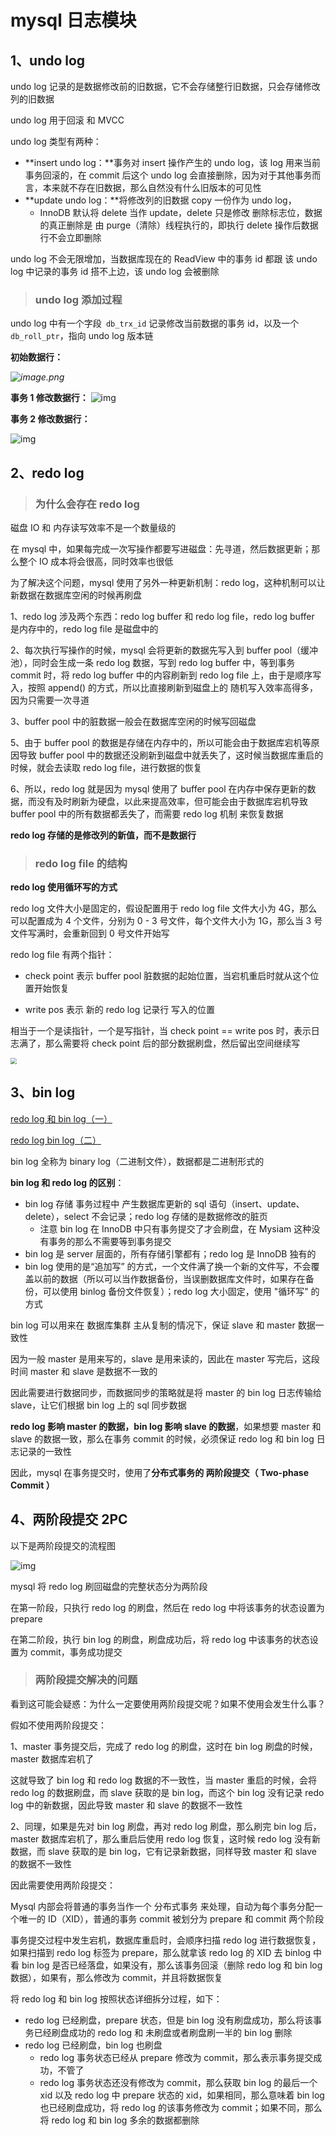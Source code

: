 # mysql 日志模块



## 1、undo log

undo log 记录的是数据修改前的旧数据，它不会存储整行旧数据，只会存储修改列的旧数据

undo log 用于回滚 和 MVCC

undo log 类型有两种：

- **insert undo log：**事务对 insert 操作产生的 undo log，该 log 用来当前事务回滚的，在 commit 后这个 undo log 会直接删除，因为对于其他事务而言，本来就不存在旧数据，那么自然没有什么旧版本的可见性
- **update undo log：**将修改列的旧数据 copy 一份作为 undo log，
  - InnoDB 默认将 delete 当作 update，delete 只是修改 删除标志位，数据的真正删除是 由  purge（清除）线程执行的，即执行 delete 操作后数据行不会立即删除

undo log 不会无限增加，当数据库现在的 ReadView 中的事务 id 都跟 该 undo log 中记录的事务 id 搭不上边，该 undo log 会被删除



> ### undo log 添加过程

undo log 中有一个字段` db_trx_id` 记录修改当前数据的事务 id，以及一个` db_roll_ptr`，指向 undo log 版本链



**初始数据行：**

*![image.png](https://pic.leetcode-cn.com/1602484884-pnQOIh-image.png)*

**事务 1 修改数据行：**
 ![img](http://www.linuxidc.com/upload/2011_09/110904154240162.gif) 



**事务 2 修改数据行：**

 ![img](http://www.linuxidc.com/upload/2011_09/110904154240163.gif) 





## 2、redo log

> ### 为什么会存在 redo log

磁盘 IO 和 内存读写效率不是一个数量级的

在 mysql 中，如果每完成一次写操作都要写进磁盘：先寻道，然后数据更新；那么整个 IO 成本将会很高，同时效率也很低

为了解决这个问题，mysql 使用了另外一种更新机制：redo log，这种机制可以让新数据在数据库空闲的时候再刷盘



1、redo log 涉及两个东西：redo log  buffer 和 redo log file，redo log  buffer 是内存中的，redo log file 是磁盘中的

2、每次执行写操作的时候，mysql 会将更新的数据先写入到 buffer pool（缓冲池），同时会生成一条 redo log 数据，写到 redo log buffer 中，等到事务 commit 时，将 redo log buffer 中的内容刷新到 redo log file 上，由于是顺序写入，按照 append() 的方式，所以比直接刷新到磁盘上的 随机写入效率高得多，因为只需要一次寻道

3、buffer pool 中的脏数据一般会在数据库空闲的时候写回磁盘

5、由于 buffer pool 的数据是存储在内存中的，所以可能会由于数据库宕机等原因导致 buffer pool 中的数据还没刷新到磁盘中就丢失了，这时候当数据库重启的时候，就会去读取 redo log file，进行数据的恢复

6、所以，redo log 就是因为 mysql 使用了 buffer pool 在内存中保存更新的数据，而没有及时刷新为硬盘，以此来提高效率，但可能会由于数据库宕机导致 buffer pool 中的所有数据都丢失了，而需要 redo log 机制 来恢复数据



**redo log 存储的是修改列的新值，而不是数据行**



> ### redo log file 的结构

**redo log 使用循环写的方式**

redo log 文件大小是固定的，假设配置用于 redo log file 文件大小为 4G，那么可以配置成为 4 个文件，分别为 0 - 3 号文件，每个文件大小为 1G，那么当 3 号文件写满时，会重新回到 0 号文件开始写



redo log file 有两个指针：

- check point 表示 buffer pool 脏数据的起始位置，当宕机重启时就从这个位置开始恢复

- write pos 表示 新的 redo log 记录行 写入的位置

相当于一个是读指针，一个是写指针，当 check point == write pos 时，表示日志满了，那么需要将 check point 后的部分数据刷盘，然后留出空间继续写



<img src="https://pic4.zhimg.com/80/v2-b2a4003fde5ed1a12cfb9522235319ff_720w.jpg" style="zoom:60%;" />



## 3、bin log



[redo log 和 bin log（一）](https://www.cnblogs.com/xibuhaohao/p/10899586.html )

[redo log bin log（二）](https://www.cnblogs.com/a-phper/p/10006417.html)



bin log 全称为 binary log（二进制文件），数据都是二进制形式的

**bin log 和 redo log 的区别**：

- bin log 存储 事务过程中 产生数据库更新的 sql 语句（insert、update、delete），select 不会记录；redo log 存储的是数据修改的脏页
  - 注意 bin log 在 InnoDB 中只有事务提交了才会刷盘，在 Mysiam 这种没有事务的那么不需要等到事务提交
- bin log 是 server 层面的，所有存储引擎都有；redo log 是 InnoDB 独有的
- bin log 使用的是“追加写” 的方式，一个文件满了换一个新的文件写，不会覆盖以前的数据（所以可以当作数据备份，当误删数据库文件时，如果存在备份，可以使用 binlog 备份文件恢复）；redo log 大小固定，使用 "循环写" 的方式



bin log 可以用来在 数据库集群 主从复制的情况下，保证 slave 和 master 数据一致性

因为一般 master 是用来写的，slave 是用来读的，因此在 master 写完后，这段时间 master 和 slave 是数据不一致的

因此需要进行数据同步，而数据同步的策略就是将 master 的 bin log 日志传输给 slave，让它们根据 bin log 上的 sql 同步数据



**redo log 影响 master 的数据，bin log 影响 slave 的数据**，如果想要 master 和 slave 的数据一致，那么在事务 commit 的时候，必须保证 redo log 和 bin log 日志记录的一致性

因此，mysql 在事务提交时，使用了**分布式事务的 两阶段提交（ Two-phase Commit ）**





## 4、两阶段提交 2PC

以下是两阶段提交的流程图

 ![img](https://oscimg.oschina.net/oscnet/up-95cd031d1ed1db36c01e6c4c12637491497.JPEG) 



mysql 将 redo log 刷回磁盘的完整状态分为两阶段

在第一阶段，只执行 redo log 的刷盘，然后在 redo log 中将该事务的状态设置为 prepare

在第二阶段，执行 bin log 的刷盘，刷盘成功后，将 redo log 中该事务的状态设置为 commit，事务成功提交



> ### 两阶段提交解决的问题

看到这可能会疑惑：为什么一定要使用两阶段提交呢？如果不使用会发生什么事？

假如不使用两阶段提交：

1、master 事务提交后，完成了 redo log 的刷盘，这时在 bin log 刷盘的时候，master 数据库宕机了

这就导致了 bin log 和 redo log 数据的不一致性，当 master 重启的时候，会将 redo log 的数据刷盘，而 slave 获取的是 bin log，而这个 bin log 没有记录 redo log 中的新数据，因此导致 master 和 slave 的数据不一致性

2、同理，如果是先对 bin log 刷盘，再对 redo log 刷盘，那么刷完 bin log 后，master 数据库宕机了，那么重启后使用 redo log 恢复，这时候 redo log 没有新数据，而 slave 获取的是 bin log，它有记录新数据，同样导致 master 和 slave 的数据不一致性



因此需要使用两阶段提交：

Mysql 内部会将普通的事务当作一个 分布式事务 来处理，自动为每个事务分配一个唯一的 ID（XID），普通的事务 commit 被划分为 prepare 和 commit 两个阶段

事务提交过程中发生宕机，数据库重启时，会顺序扫描 redo log 进行数据恢复，如果扫描到 redo log 标签为 prepare，那么就拿该 redo log 的 XID 去 binlog 中看 bin log 是否已经落盘，如果没有，那么该事务回滚（删除 redo log 和 bin log 数据），如果有，那么修改为 commit，并且将数据恢复

将 redo log 和 bin log 按照状态详细拆分过程，如下：

- redo log 已经刷盘，prepare 状态，但是 bin log 没有刷盘成功，那么将该事务已经刷盘成功的 redo log 和  未刷盘或者刷盘刷一半的 bin log 删除
- redo log 已经刷盘，bin log 也刷盘
  - redo log 事务状态已经从 prepare 修改为 commit，那么表示事务提交成功，不管了
  - redo log 事务状态还没有修改为 commit，那么获取 bin log 的最后一个 xid 以及 redo log 中 prepare 状态的 xid，如果相同，那么意味着 bin log 也已经刷盘成功，将 redo log 的该事务修改为 commit；如果不同，那么将 redo log 和 bin log 多余的数据都删除 

